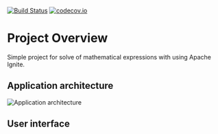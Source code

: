 [![Build Status](https://travis-ci.org/AlexKbit/ignite-intro.svg?branch=develop)](https://travis-ci.org/AlexKbit/ignite-intro)
[![codecov.io](https://codecov.io/github/AlexKbit/ignite-intro/coverage.svg?branch=develop)](https://codecov.io/gh/AlexKbit/ignite-intro?branch=develop)

# Project Overview #

Simple project for solve of mathematical expressions with using Apache Ignite.

## Application architecture
<img alt="Application architecture" src="https://ndownloader.figshare.com/files/9567493/preview/9567493/preview.jpg">

## User interface
